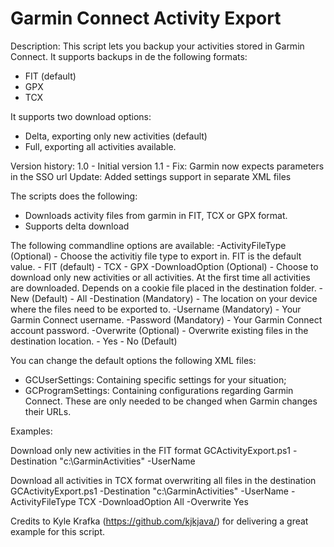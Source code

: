 # Garmin Connect Activity Export

Description:
This script lets you backup your activities stored in Garmin Connect. It supports backups in de the following formats:
- FIT (default)
- GPX
- TCX

It supports two download options:
- Delta, exporting only new activities (default)
- Full, exporting all activities available. 


Version history:
 1.0 - Initial version 
 1.1 - Fix: Garmin now expects parameters in the SSO url
       Update: Added settings support in separate XML files

The scripts does the following:
 - Downloads activity files from garmin in FIT, TCX or GPX format.
 - Supports delta download

The following commandline options are available:
-ActivityFileType (Optional) - Choose the activitiy file type to export in. FIT is the default value.
	- FIT (default)
	- TCX
	- GPX
-DownloadOption (Optional) - Choose to download only new activities or all activities. At the first time all activities are downloaded. Depends on a cookie file placed in the destination folder. 
	- New (Default)
	- All 
-Destination (Mandatory) - The location on your device where the files need to be exported to.
-Username (Mandatory) - Your Garmin Connect username.
-Password (Mandatory) - Your Garmin Connect account password.
-Overwrite (Optional) - Overwrite existing files in the destination location.
	- Yes
	- No (Default)

You can change the default options the following XML files:
- GCUserSettings: Containing specific settings for your situation;
- GCProgramSettings: Containing configurations regarding Garmin Connect. These are only needed to be changed when Garmin changes their URLs.

Examples:

Download only new activities in the FIT format
	GCActivityExport.ps1 -Destination "c:\GarminActivities" -UserName <Your Garmin Connect Username> 

Download all activities in TCX format overwriting all files in the destination
	GCActivityExport.ps1 -Destination "c:\GarminActivities" -UserName <Your Garmin Connect Username> -ActivityFileType TCX -DownloadOption All -Overwrite Yes

Credits to Kyle Krafka (https://github.com/kjkjava/) for delivering a great example for this script. 
